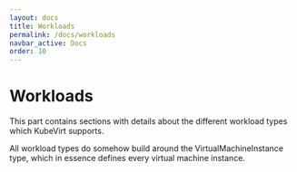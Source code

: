 ```yaml
---
layout: docs
title: Workloads
permalink: /docs/workloads
navbar_active: Docs
order: 10
---
```


# Workloads

This part contains sections with details about the different workload types which KubeVirt supports.

All workload types do somehow build around the VirtualMachineInstance type, which in essence defines every virtual machine instance.
